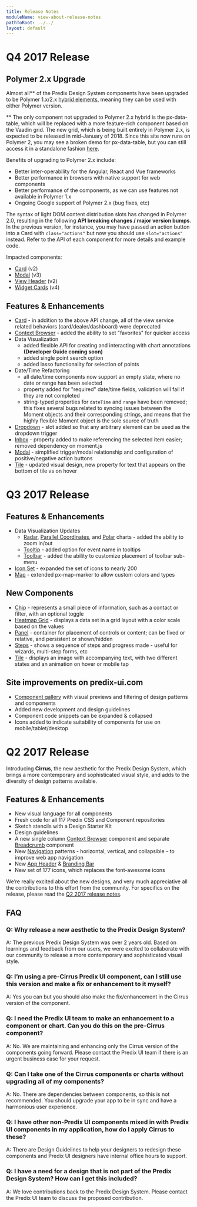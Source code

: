 ```yaml
---
title: Release Notes
moduleName: view-about-release-notes
pathToRoot: ../../
layout: default
---
```


# Q4 2017 Release

## Polymer 2.x Upgrade
Almost all\*\* of the Predix Design System components have been upgraded to be Polymer 1.x/2.x [hybrid elements](https://www.polymer-project.org/2.0/docs/devguide/hybrid-elements), meaning they can be used with either Polymer version.

\*\* The only component not upgraded to Polymer 2.x hybrid is the px-data-table, which will be replaced with a more feature-rich component based on the Vaadin grid. The new grid, which is being built entirely in Polymer 2.x, is expected to be released in mid-January of 2018. Since this site now runs on Polymer 2, you may see a broken demo for px-data-table, but you can still access it in a standalone fashion [here](https://www.predix-ui.com/px-data-table/px-data-table/).

Benefits of upgrading to Polymer 2.x include:
* Better inter-operability for the Angular, React and Vue frameworks
* Better performance in browsers with native support for web components
* Better performance of the components, as we can use features not available in Polymer 1.x
* Ongoing Google support of Polymer 2.x (bug fixes, etc)

The syntax of light DOM content distribution slots has changed in Polymer 2.0, resulting in the following **API breaking changes / major version bumps**. In the previous version, for instance, you may have passed an action button into a Card with `class="actions"` but now you should use `slot="actions"` instead. Refer to the API of each component for more details and example code.

Impacted components:
* [Card](/#/modules/px-card) (v2)
* [Modal](/#/modules/px-modal) (v3)
* [View Header](/#/modules/px-view-header) (v2)
* [Widget Cards](/#/modules/px-widget-cards) (v4)


## Features & Enhancements

* [Card](/#/modules/px-card) - in addition to the above API change, all of the view service related behaviors (card/dealer/dashboard) were deprecated
* [Context Browser](/#/modules/px-context-browser) - added the ability to set "favorites" for quicker access
* Data Visualization
  * added flexible API for creating and interacting with chart annotations **(Developer Guide coming soon)**
  * added single point search option
  * added lasso functionality for selection of points
* Date/Time Refactoring
  * all date/time components now support an empty state, where no date or range has been selected
  * property added for "required" date/time fields, validation will fail if they are not completed
  * string-typed properties for `dateTime` and `range` have been removed; this fixes several bugs related to syncing issues between the Moment objects and their corresponding strings, and means that the highly flexible Moment object is the sole source of truth
* [Dropdown](/#/modules/px-dropdown) - slot added so that any arbitrary element can be used as the dropdown trigger
* [Inbox](/#/modules/px-inbox) - property added to make referencing the selected item easier; removed dependency on moment.js
* [Modal](/#/modules/px-modal) - simplified trigger/modal relationship and configuration of positive/negative action buttons
* [Tile](/#/modules/px-tile) - updated visual design, new property for text that appears on the bottom of tile vs on hover


# Q3 2017 Release

## Features & Enhancements

* Data Visualization Updates
  * [Radar](/#/modules/px-vis-radar), [Parallel Coordinates](/#/modules/px-vis-parallel-coordinates), and [Polar](/#/modules/px-vis-polar) charts - added the ability to zoom in/out
  * [Tooltip](/#/elements/vis/px-vis/px-vis-tooltip) - added option for event name in tooltips
  * [Toolbar](/#/elements/vis/px-vis/px-vis-toolbar) - added the ability to customize placement of toolbar sub-menu
* [Icon Set](/#/modules/px-icon-set) - expanded the set of icons to nearly 200
* [Map](/#/modules/px-map) - extended px-map-marker to allow custom colors and types

## New Components

* [Chip](/#/modules/px-chip) - represents a small piece of information, such as a contact or filter, with an optional toggle
* [Heatmap Grid](/#/modules/px-heatmap-grid) - displays a data set in a grid layout with a color scale based on the values
* [Panel](/#/modules/px-panel) - container for placement of controls or content; can be fixed or relative, and persistent or shown/hidden
* [Steps](/#/modules/px-steps) - shows a sequence of steps and progress made - useful for wizards, multi-step forms, etc
* [Tile](/#/modules/px-tile) - displays an image with accompanying text, with two different states and an animation on hover or mobile tap

## Site improvements on predix-ui.com

* [Component gallery](/#/gallery) with visual previews and filtering of design patterns and components
* Added new development and design guidelines
* Component code snippets can be expanded & collapsed
* Icons added to indicate suitability of components for use on mobile/tablet/desktop


# Q2 2017 Release

Introducing **Cirrus**, the new aesthetic for the Predix Design System, which brings a more contemporary and sophisticated visual style, and adds to the diversity of design patterns available.

## Features & Enhancements

* New visual language for all components
* Fresh code for all 117 Predix CSS and Component repositories
* Sketch stencils with a Design Starter Kit
* Design guidelines
* A new single column [Context Browser](/#/modules/px-context-browser) component and separate [Breadcrumb](/#/modules/px-breadcrumbs) component
* New [Navigation](/#/modules/px-app-nav) patterns - horizontal, vertical, and collapsible - to improve web app navigation
* New [App Header](/#/modules/px-app-header) & [Branding Bar](/#/modules/px-branding-bar)
* New set of 177 icons, which replaces the font-awesome icons

We’re really excited about the new designs, and very much appreciative all the contributions to this effort from the community. For specifics on the release, please read the [Q2 2017 release notes](https://docs.predix.io/en-US/content/platform/web_application_development/predix_ui/predix-design-system-release-notes).

## FAQ

### Q: Why release a new aesthetic to the Predix Design System?
A: The previous Predix Design System was over 2 years old. Based on learnings and feedback from our users, we were excited to collaborate with our community to release a more contemporary and sophisticated visual style.

### Q: I’m using a pre-Cirrus Predix UI component, can I still use this version and make a fix or enhancement to it myself?
A: Yes you can but you should also make the fix/enhancement in the Cirrus version of the component.

### Q: I need the Predix UI team to make an enhancement to a component or chart. Can you do this on the pre-Cirrus component?
A: No. We are maintaining and enhancing only the Cirrus version of the components going forward. Please contact the Predix UI team if there is an urgent business case for your request.

### Q: Can I take one of the Cirrus components or charts without upgrading all of my components?
A: No. There are dependencies between components, so this is not recommended. You should upgrade your app to be in sync and have a harmonious user experience.

### Q: I have other non-Predix UI components mixed in with Predix UI components in my application, how do I apply Cirrus to these?
A: There are Design Guidelines to help your designers to redesign these components and Predix UI designers have internal office hours to support.

### Q: I have a need for a design that is not part of the Predix Design System? How can I get this included?
A: We love contributions back to the Predix Design System. Please contact the Predix UI team to discuss the proposed contribution.
